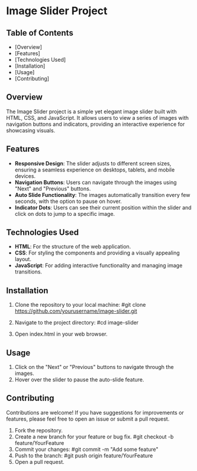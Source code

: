 # Image Slider Project

## Table of Contents
- [Overview]
- [Features]
- [Technologies Used]
- [Installation]
- [Usage]
- [Contributing]

## Overview
The Image Slider project is a simple yet elegant image slider built with HTML, CSS, and JavaScript. It allows users to view a series of images with navigation buttons and indicators, providing an interactive experience for showcasing visuals.

## Features
- **Responsive Design**: The slider adjusts to different screen sizes, ensuring a seamless experience on desktops, tablets, and mobile devices.
- **Navigation Buttons**: Users can navigate through the images using "Next" and "Previous" buttons.
- **Auto Slide Functionality**: The images automatically transition every few seconds, with the option to pause on hover.
- **Indicator Dots**: Users can see their current position within the slider and click on dots to jump to a specific image.

## Technologies Used
- **HTML**: For the structure of the web application.
- **CSS**: For styling the components and providing a visually appealing layout.
- **JavaScript**: For adding interactive functionality and managing image transitions.


## Installation
1. Clone the repository to your local machine:
   #git clone https://github.com/yourusername/image-slider.git

2. Navigate to the project directory:
   #cd image-slider

3. Open index.html in your web browser.

## Usage
1. Click on the "Next" or "Previous" buttons to navigate through the images.
2. Hover over the slider to pause the auto-slide feature.

## Contributing
Contributions are welcome! If you have suggestions for improvements or features, please feel free to open an issue or submit a pull request.

1. Fork the repository.
2. Create a new branch for your feature or bug fix.
   #git checkout -b feature/YourFeature
3. Commit your changes:
   #git commit -m "Add some feature"
4. Push to the branch:
   #git push origin feature/YourFeature
5. Open a pull request.